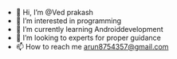 - 👋 Hi, I’m @Ved prakash 
- 👀 I’m interested in programming 
- 🌱 I’m currently learning Androiddevelopment
- 💞️ I’m looking to experts for proper guidance 
- 📫 How to reach me  arun8754357@gmail.com

<!---
Veddp/Veddp is a ✨ special ✨ repository because its `README.md` (this file) appears on your GitHub profile.
You can click the Preview link to take a look at your changes.
--->
